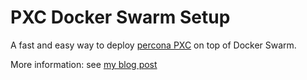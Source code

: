 # PXC Docker Swarm Setup

A fast and easy way to deploy [percona PXC](https://www.percona.com/software/mysql-database/percona-xtradb-cluster) on top of Docker Swarm.

More information: see [my blog post](https://xinity.github.io/Percona-PXC-Swarm-mode/)
